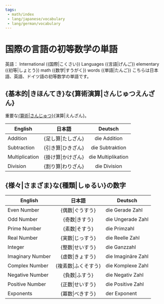 ```yaml
---
tags:
 - math/index
 - lang/japanese/vocabulary
 - lang/german/vocabulary
---
```


# 国際の言語の初等数学の単語
英語： International ({国際|こくさい}) Languages ({言語|げんご}) elementary ({初等|しょとう}) math ({数学|すうがく}) words ({単語|たんご})
こちらは日本語、英語、ドイツ語の初等数学の単語です。


## {基本的|きほんてき}な{算術演算|さんじゅつえんざん}
重要な[{算術|さんじゅつ}](算術.md){演算|えんざん}。

| English        | 日本語             |      Deutsch       |
| -------------- | ------------------ |:------------------:|
| Addition       | {足し算\|たしざん} |    die Addition    |
| Subtraction    | {引き算\|ひきざん} |  die Subtraktion   |
| Multiplication | {掛け算\|かけざん} | die Multiplikation |
| Division       | {割り算\|わりざん} |    die Division    |

## {様々|さまざま}な{種類|しゅるい}の数字

| English          |        日本語        | Deutsch            |
| ---------------- |:--------------------:| ------------------ |
| Even Number      |   {偶数\|ぐうすう}   | die Gerade Zahl    |
| Odd Number       |    {奇数\|きすう}    | die Ungerade Zahl  |
| Prime Number     |    {素数\|そすう}    | die Primzahl       |
| Real Number      |   {実数\|じっすう}   | die Reelle Zahl    |
| Integer          |   {整数\|せいすう}   | die Ganzzahl       |
| Imaginary Number |   {虚数\|きょすう}   | die Imaginäre Zahl |
| Complex Number   | {複素数\|ふくそすう} | die Komplexe Zahl  |
| Negative Number  |  {負数\|ふすう}  | die Negativ Zahl   |
| Positive Number  | {正数\|せいすう} | die Positive Zahl  |
| Exponents        |   {冪数\|べきすう}   | der Exponent       |
